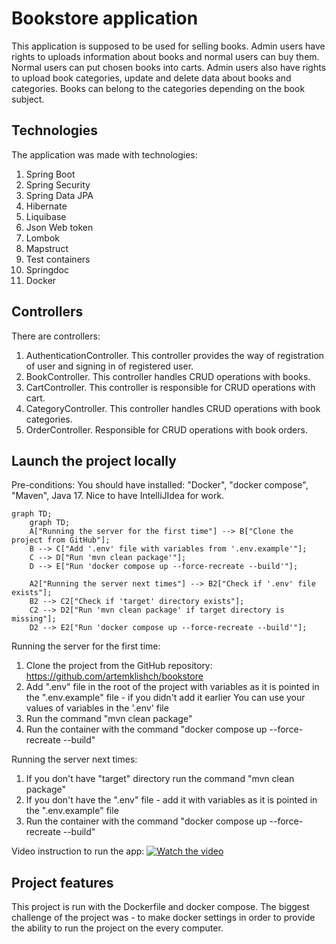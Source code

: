 # Bookstore application
This application is supposed to be used for selling books. 
Admin users have rights to uploads information about books and normal users can buy them.
Normal users can put chosen books into carts. 
Admin users also have rights to upload book categories, update and delete data about books and categories. 
Books can belong to the categories depending on the book subject.

## Technologies
The application was made with technologies:
1. Spring Boot
2. Spring Security
3. Spring Data JPA
4. Hibernate
5. Liquibase 
6. Json Web token 
7. Lombok 
8. Mapstruct
9. Test containers
10. Springdoc
11. Docker

## Controllers
There are controllers:
1. AuthenticationController. 
This controller provides the way of registration of user and signing in of registered user.
2. BookController. This controller handles CRUD operations with books.
3. CartController. This controller is responsible for CRUD operations with cart.
4. CategoryController. This controller handles CRUD operations with book categories.
5. OrderController. Responsible for CRUD operations with book orders.

## Launch the project locally
Pre-conditions:
You should have installed: "Docker", "docker compose", "Maven", Java 17. 
Nice to have IntelliJIdea for work.

```mermaid
graph TD;
    graph TD;
    A["Running the server for the first time"] --> B["Clone the project from GitHub"];
    B --> C["Add '.env' file with variables from '.env.example'"];
    C --> D["Run 'mvn clean package'"];
    D --> E["Run 'docker compose up --force-recreate --build'"];

    A2["Running the server next times"] --> B2["Check if '.env' file exists"];
    B2 --> C2["Check if 'target' directory exists"];
    C2 --> D2["Run 'mvn clean package' if target directory is missing"];
    D2 --> E2["Run 'docker compose up --force-recreate --build'"];
```
Running the server for the first time:
1. Clone the project from the GitHub repository: https://github.com/artemklishch/bookstore
2. Add ".env" file in the root of the project with variables as it is pointed in the ".env.example" file - if you didn't add it earlier
   You can use your values of variables in the '.env' file
3. Run the command "mvn clean package"
4. Run the container with the command "docker compose up --force-recreate --build"

Running the server next times:
1. If you don't have "target" directory run the command "mvn clean package"
2. If you don't have the ".env" file - add it with variables as it is pointed in the ".env.example" file
3. Run the container with the command "docker compose up --force-recreate --build"

Video instruction to run the app:
[![Watch the video](https://img.freepik.com/free-vector/isometric-cms-concept_23-2148807389.jpg)](https://www.loom.com/share/f32fb6dfe9624ae58157ee6732655667?sid=33b2152a-1f9e-49e9-a7a4-a5a36c0ddf12)

## Project features
This project is run with the Dockerfile and docker compose.
The biggest challenge of the project was - to make docker settings in order to provide the ability to run the project on the every computer.
